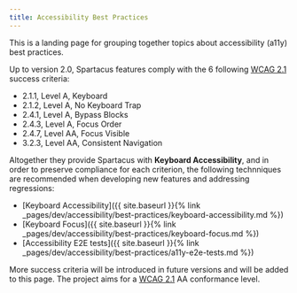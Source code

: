 ```yaml
---
title: Accessibility Best Practices
---
```


This is a landing page for grouping together topics about accessibility (a11y) best practices.

Up to version 2.0, Spartacus features comply with the 6 following [WCAG 2.1](https://www.w3.org/TR/WCAG21/) success criteria:

- 2.1.1, Level A, Keyboard
- 2.1.2, Level A, No Keyboard Trap
- 2.4.1, Level A, Bypass Blocks
- 2.4.3, Level A, Focus Order
- 2.4.7, Level AA, Focus Visible
- 3.2.3, Level AA, Consistent Navigation

Altogether they provide Spartacus with **Keyboard Accessibility**, and in order to preserve compliance for each criterion, the following technniques are recommended when developing new features and addressing regressions:

- [Keyboard Accessibility]({{ site.baseurl }}{% link _pages/dev/accessibility/best-practices/keyboard-accessibility.md %})
- [Keyboard Focus]({{ site.baseurl }}{% link _pages/dev/accessibility/best-practices/keyboard-focus.md %})
- [Accessibility E2E tests]({{ site.baseurl }}{% link _pages/dev/accessibility/best-practices/a11y-e2e-tests.md %})

More success criteria will be introduced in future versions and will be added to this page. The project aims for a [WCAG 2.1](https://www.w3.org/TR/WCAG21/) AA conformance level.
